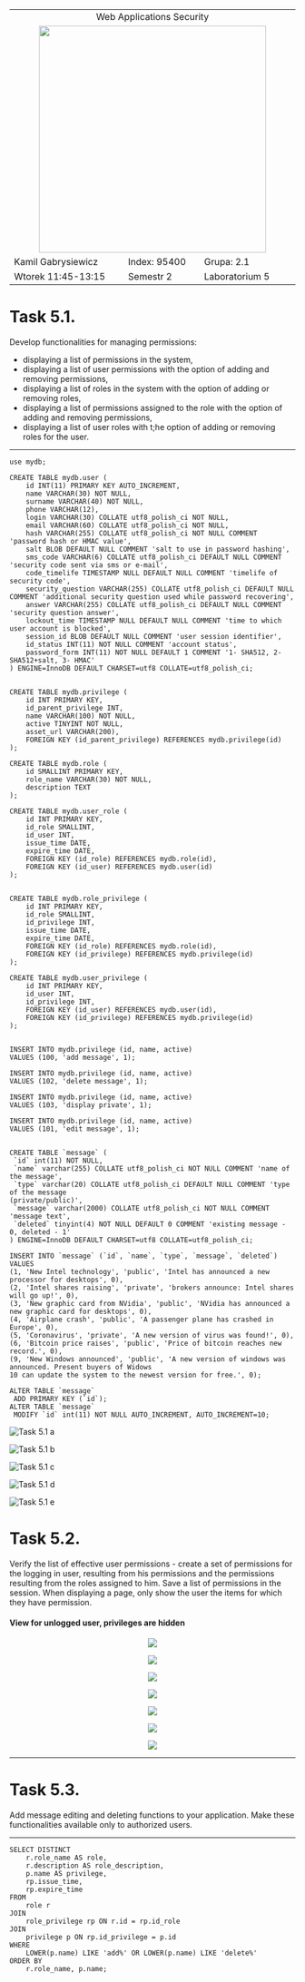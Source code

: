 <table align='center'>
  <tr> <td colspan='3' align='center' width='884px'> Web Applications Security </td> </tr>
  <tr> <td colspan="3" align='center'> <img src='https://github.com/Gabrysiewicz/Programowanie-aplikacji-w-chmurze-obliczeniowe/blob/main/logo_politechniki_lubelskiej.jpg' width="400px" height="400px"></td> </tr>
  <tr> <td> Kamil Gabrysiewicz </td> <td> Index: 95400 </td> <td> Grupa: 2.1 </td> </tr>  
  <tr> <td> Wtorek 11:45-13:15 </td> <td> Semestr 2 </td> <td>Laboratorium 5</td></tr>  
</table>


# Task 5.1.
Develop functionalities for managing permissions:
- displaying a list of permissions in the system,
- displaying a list of user permissions with the option of adding and removing permissions,
- displaying a list of roles in the system with the option of adding or removing roles,
- displaying a list of permissions assigned to the role with the option of adding and removing permissions,
- displaying a list of user roles with t;he option of adding or removing roles for the user.

<hr/>

```
use mydb;

CREATE TABLE mydb.user (
    id INT(11) PRIMARY KEY AUTO_INCREMENT,
    name VARCHAR(30) NOT NULL,
    surname VARCHAR(40) NOT NULL,
    phone VARCHAR(12),
    login VARCHAR(30) COLLATE utf8_polish_ci NOT NULL,
    email VARCHAR(60) COLLATE utf8_polish_ci NOT NULL,
    hash VARCHAR(255) COLLATE utf8_polish_ci NOT NULL COMMENT 'password hash or HMAC value',
    salt BLOB DEFAULT NULL COMMENT 'salt to use in password hashing',
    sms_code VARCHAR(6) COLLATE utf8_polish_ci DEFAULT NULL COMMENT 'security code sent via sms or e-mail',
    code_timelife TIMESTAMP NULL DEFAULT NULL COMMENT 'timelife of security code',
    security_question VARCHAR(255) COLLATE utf8_polish_ci DEFAULT NULL COMMENT 'additional security question used while password recovering',
    answer VARCHAR(255) COLLATE utf8_polish_ci DEFAULT NULL COMMENT 'security question answer',
    lockout_time TIMESTAMP NULL DEFAULT NULL COMMENT 'time to which user account is blocked',
    session_id BLOB DEFAULT NULL COMMENT 'user session identifier',
    id_status INT(11) NOT NULL COMMENT 'account status',
    password_form INT(11) NOT NULL DEFAULT 1 COMMENT '1- SHA512, 2-SHA512+salt, 3- HMAC'
) ENGINE=InnoDB DEFAULT CHARSET=utf8 COLLATE=utf8_polish_ci;


CREATE TABLE mydb.privilege (
    id INT PRIMARY KEY,
    id_parent_privilege INT,
    name VARCHAR(100) NOT NULL,
    active TINYINT NOT NULL,
    asset_url VARCHAR(200),
    FOREIGN KEY (id_parent_privilege) REFERENCES mydb.privilege(id)
);

CREATE TABLE mydb.role (
    id SMALLINT PRIMARY KEY,
    role_name VARCHAR(30) NOT NULL,
    description TEXT
);

CREATE TABLE mydb.user_role (
    id INT PRIMARY KEY,
    id_role SMALLINT,
    id_user INT,
    issue_time DATE,
    expire_time DATE,
    FOREIGN KEY (id_role) REFERENCES mydb.role(id),
    FOREIGN KEY (id_user) REFERENCES mydb.user(id)
);


CREATE TABLE mydb.role_privilege (
    id INT PRIMARY KEY,
    id_role SMALLINT,
    id_privilege INT,
    issue_time DATE,
    expire_time DATE,
    FOREIGN KEY (id_role) REFERENCES mydb.role(id),
    FOREIGN KEY (id_privilege) REFERENCES mydb.privilege(id)
);

CREATE TABLE mydb.user_privilege (
    id INT PRIMARY KEY,
    id_user INT,
    id_privilege INT,
    FOREIGN KEY (id_user) REFERENCES mydb.user(id),
    FOREIGN KEY (id_privilege) REFERENCES mydb.privilege(id)
);


INSERT INTO mydb.privilege (id, name, active)
VALUES (100, 'add message', 1);

INSERT INTO mydb.privilege (id, name, active)
VALUES (102, 'delete message', 1);

INSERT INTO mydb.privilege (id, name, active)
VALUES (103, 'display private', 1);

INSERT INTO mydb.privilege (id, name, active)
VALUES (101, 'edit message', 1);


CREATE TABLE `message` (
 `id` int(11) NOT NULL,
 `name` varchar(255) COLLATE utf8_polish_ci NOT NULL COMMENT 'name of the message',
 `type` varchar(20) COLLATE utf8_polish_ci DEFAULT NULL COMMENT 'type of the message
(private/public)',
 `message` varchar(2000) COLLATE utf8_polish_ci NOT NULL COMMENT 'message text',
 `deleted` tinyint(4) NOT NULL DEFAULT 0 COMMENT 'existing message - 0, deleted - 1'
) ENGINE=InnoDB DEFAULT CHARSET=utf8 COLLATE=utf8_polish_ci;

INSERT INTO `message` (`id`, `name`, `type`, `message`, `deleted`) VALUES
(1, 'New Intel technology', 'public', 'Intel has announced a new processor for desktops', 0),
(2, 'Intel shares raising', 'private', 'brokers announce: Intel shares will go up!', 0),
(3, 'New graphic card from NVidia', 'public', 'NVidia has announced a new graphic card for desktops', 0),
(4, 'Airplane crash', 'public', 'A passenger plane has crashed in Europe', 0),
(5, 'Coronavirus', 'private', 'A new version of virus was found!', 0),
(6, 'Bitcoin price raises', 'public', 'Price of bitcoin reaches new record.', 0),
(9, 'New Windows announced', 'public', 'A new version of windows was announced. Present buyers of Widows
10 can update the system to the newest version for free.', 0);

ALTER TABLE `message`
 ADD PRIMARY KEY (`id`);
ALTER TABLE `message`
 MODIFY `id` int(11) NOT NULL AUTO_INCREMENT, AUTO_INCREMENT=10;
```

![Task 5.1 a](https://github.com/Gabrysiewicz/S9_Web-Applications-Security/blob/lab5/img/Task5_1a.png)

![Task 5.1 b](https://github.com/Gabrysiewicz/S9_Web-Applications-Security/blob/lab5/img/Task5_1b.png)

![Task 5.1 c](https://github.com/Gabrysiewicz/S9_Web-Applications-Security/blob/lab5/img/Task5_1c.png)

![Task 5.1 d](https://github.com/Gabrysiewicz/S9_Web-Applications-Security/blob/lab5/img/Task5_1d.png)

![Task 5.1 e](https://github.com/Gabrysiewicz/S9_Web-Applications-Security/blob/lab5/img/Task5_1e.png)



# Task 5.2.
Verify the list of effective user permissions - create a set of permissions for the logging in
user, resulting from his permissions and the permissions resulting from the roles assigned to
him. Save a list of permissions in the session. When displaying a page, only show the user the
items for which they have permission.
<h4> View for unlogged user, privileges are hidden </h4>
<p align="center">
  <img src="https://github.com/Gabrysiewicz/S9_Web-Applications-Security/blob/lab5/img/Task5_2a.png" />
</p>
<p align="center">
  <img src="https://github.com/Gabrysiewicz/S9_Web-Applications-Security/blob/lab5/img/Task5_2b.png" />
</p>
<p align="center">
  <img src="https://github.com/Gabrysiewicz/S9_Web-Applications-Security/blob/lab5/img/Task5_2c.png" />
</p>
<p align="center">
  <img src="https://github.com/Gabrysiewicz/S9_Web-Applications-Security/blob/lab5/img/Task5_2d.png" />
</p>
<p align="center">
  <img src="https://github.com/Gabrysiewicz/S9_Web-Applications-Security/blob/lab5/img/Task5_2e.png" />
</p>
<p align="center">
  <img src="https://github.com/Gabrysiewicz/S9_Web-Applications-Security/blob/lab5/img/Task5_2f.png" />
</p>
<p align="center">
  <img src="https://github.com/Gabrysiewicz/S9_Web-Applications-Security/blob/lab5/img/Task5_2g.png" />
</p>

<hr/>

# Task 5.3.
Add message editing and deleting functions to your application. Make these functionalities
available only to authorized users.

<hr/>

```
SELECT DISTINCT
    r.role_name AS role,
    r.description AS role_description,
    p.name AS privilege,
    rp.issue_time,
    rp.expire_time
FROM 
    role r
JOIN 
    role_privilege rp ON r.id = rp.id_role
JOIN 
    privilege p ON rp.id_privilege = p.id
WHERE 
    LOWER(p.name) LIKE 'add%' OR LOWER(p.name) LIKE 'delete%' 
ORDER BY 
    r.role_name, p.name;


```
